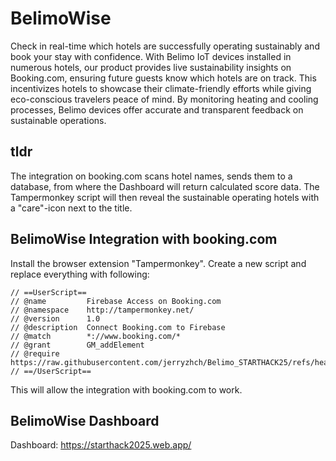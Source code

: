# BelimoWise

Check in real-time which hotels are successfully operating sustainably and book your stay with confidence. With Belimo IoT devices installed in numerous hotels, our product provides live sustainability insights on Booking.com, ensuring future guests know which hotels are on track. This incentivizes hotels to showcase their climate-friendly efforts while giving eco-conscious travelers peace of mind. By monitoring heating and cooling processes, Belimo devices offer accurate and transparent feedback on sustainable operations.

## tldr

The integration on booking.com scans hotel names, sends them to a database, from where the Dashboard will return calculated score data. The Tampermonkey script will then reveal the sustainable operating hotels with a "care"-icon next to the title.

## BelimoWise Integration with booking.com

Install the browser extension "Tampermonkey". Create a new script and replace everything with following:
```
// ==UserScript==
// @name         Firebase Access on Booking.com
// @namespace    http://tampermonkey.net/
// @version      1.0
// @description  Connect Booking.com to Firebase
// @match        *://www.booking.com/*
// @grant        GM_addElement
// @require      https://raw.githubusercontent.com/jerryzhch/Belimo_STARTHACK25/refs/heads/main/src/tamper.js
// ==/UserScript==
```
This will allow the integration with booking.com to work.


## BelimoWise Dashboard
Dashboard: https://starthack2025.web.app/


